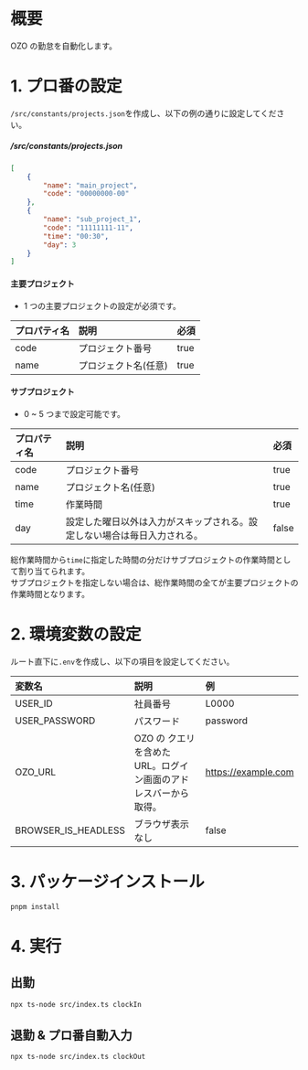 # 概要

OZO の勤怠を自動化します。

# 1. プロ番の設定

`/src/constants/projects.json`を作成し、以下の例の通りに設定してください。

##### /src/constants/projects.json

```json
[
	{
		"name": "main_project",
		"code": "00000000-00"
	},
	{
		"name": "sub_project_1",
		"code": "11111111-11",
		"time": "00:30",
		"day": 3
	}
]
```

#### 主要プロジェクト

-   1 つの主要プロジェクトの設定が必須です。

| プロパティ名 | 説明                 | 必須 |
| :----------- | :------------------- | :--- |
| code         | プロジェクト番号     | true |
| name         | プロジェクト名(任意) | true |

#### サブプロジェクト

-   0 ~ 5 つまで設定可能です。

| プロパティ名 | 説明                                                                     | 必須  |
| :----------- | :----------------------------------------------------------------------- | :---- |
| code         | プロジェクト番号                                                         | true  |
| name         | プロジェクト名(任意)                                                     | true  |
| time         | 作業時間                                                                 | true  |
| day          | 設定した曜日以外は入力がスキップされる。設定しない場合は毎日入力される。 | false |

総作業時間から`time`に指定した時間の分だけサブプロジェクトの作業時間として割り当てられます。  
サブプロジェクトを指定しない場合は、総作業時間の全てが主要プロジェクトの作業時間となります。

# 2. 環境変数の設定

ルート直下に`.env`を作成し、以下の項目を設定してください。

| 変数名              | 説明                                                            | 例                  |
| :------------------ | :-------------------------------------------------------------- | :------------------ |
| USER_ID             | 社員番号                                                        | L0000               |
| USER_PASSWORD       | パスワード                                                      | password            |
| OZO_URL             | OZO の クエリを含めた URL。ログイン画面のアドレスバーから取得。 | https://example.com |
| BROWSER_IS_HEADLESS | ブラウザ表示なし                                                | false               |

# 3. パッケージインストール

```bash
pnpm install
```

# 4. 実行

## 出勤

```bash
npx ts-node src/index.ts clockIn
```

## 退勤 & プロ番自動入力

```bash
npx ts-node src/index.ts clockOut
```
